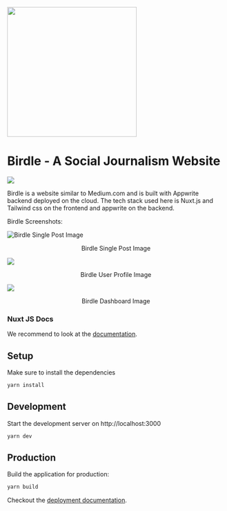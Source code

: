 
<p align="left">
  <img width="300" height="300" src="https://res.cloudinary.com/sahil-patel/image/upload/v1650717661/finocrunch/appwritehack/3_cafwnv.png">
</p>

# Birdle - A Social Journalism Website 

![](https://res.cloudinary.com/sahil-patel/image/upload/v1651563658/finocrunch/appwritehack/appwritehack-image_srqpii.png)

Birdle is a website similar to Medium.com and is built with Appwrite backend deployed on the cloud. The tech stack used here is Nuxt.js and Tailwind css on the frontend and appwrite on the backend.




Birdle Screenshots:

![](https://res.cloudinary.com/sahil-patel/image/upload/v1650719814/finocrunch/appwritehack/single_post_czigaw.png "Birdle Single Post Image")
<p align="center">
Birdle Single Post Image
</p>

![](https://res.cloudinary.com/sahil-patel/image/upload/v1650718093/finocrunch/appwritehack/author_xrbtih.png)
<p align="center">
Birdle User Profile Image
</p>

![](https://res.cloudinary.com/sahil-patel/image/upload/v1651566403/finocrunch/appwritehack/screely-1651566392638_reuzi1.png)
<p align="center">
Birdle Dashboard Image
</p>


### Nuxt JS Docs
We recommend to look at the [documentation](https://v3.nuxtjs.org).

## Setup

Make sure to install the dependencies

```bash
yarn install
```

## Development

Start the development server on http://localhost:3000

```bash
yarn dev
```

## Production

Build the application for production:

```bash
yarn build
```

Checkout the [deployment documentation](https://v3.nuxtjs.org/docs/deployment).
